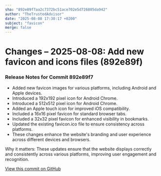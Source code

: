 ```yaml
---
sha: "892e89f7aa2c7372bc51ace702e5d726805da942"
author: "TheTrustedAdvisor"
date: "2025-08-08 17:30:17 +0200"
subject: "favicon"
merge: false
---
```


# Changes – 2025-08-08: Add new favicon and icons files (892e89f)

### Release Notes for Commit 892e89f7

- Added new favicon images for various platforms, including Android and Apple devices.
- Introduced a 192x192 pixel icon for Android Chrome.
- Introduced a 512x512 pixel icon for Android Chrome.
- Added an Apple touch icon for improved iOS compatibility.
- Included a 16x16 pixel favicon for standard browser tabs.
- Included a 32x32 pixel favicon for enhanced visibility in bookmarks.
- Updated the existing favicon.ico file to ensure consistency across platforms.
- These changes enhance the website's branding and user experience across different devices and browsers.

Why it matters: These updates ensure that the website displays correctly and consistently across various platforms, improving user engagement and recognition.

[View this commit on GitHub](https://github.com/TheTrustedAdvisor/FabricAdoptionFramework/commit/892e89f7aa2c7372bc51ace702e5d726805da942)
